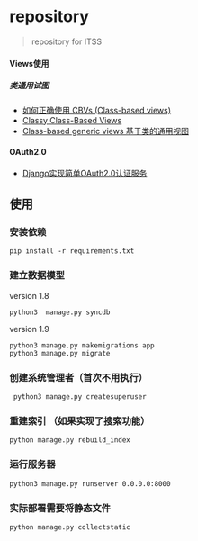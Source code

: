 # repository

> repository for ITSS



#### Views使用

##### 类通用试图

- [如何正确使用 CBVs (Class-based views)](http://www.weiguda.com/blog/11/)
- [Classy Class-Based Views](http://ccbv.co.uk/)
- [Class-based generic views 基于类的通用视图](http://django-14-tkliuxing.readthedocs.org/en/latest/topics/class-based-views.html)

#### OAuth2.0

- [Django实现简单OAuth2.0认证服务](http://bozpy.sinaapp.com/blog/27)



## 使用

### 安装依赖

    pip install -r requirements.txt

### 建立数据模型

version 1.8

    python3  manage.py syncdb

version 1.9

    python3 manage.py makemigrations app
    python3 manage.py migrate


### 创建系统管理者（首次不用执行）

     python3 manage.py createsuperuser


### 重建索引 （如果实现了搜索功能）

    python manage.py rebuild_index


### 运行服务器

    python3 manage.py runserver 0.0.0.0:8000


### 实际部署需要将静态文件

    python manage.py collectstatic
